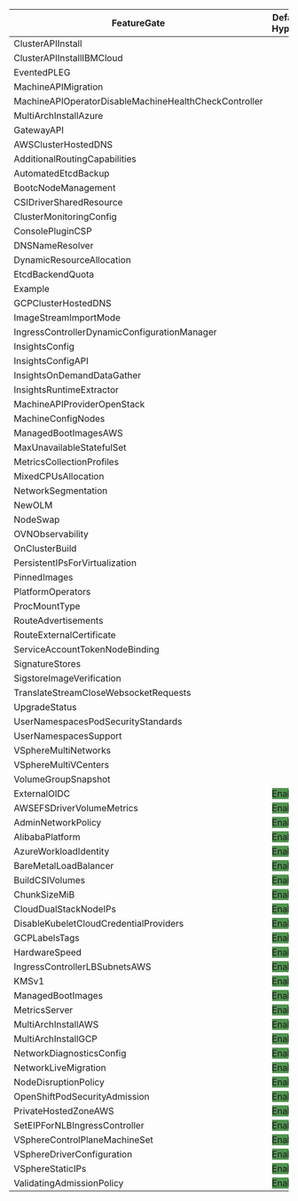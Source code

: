 | FeatureGate | Default on Hypershift | Default on SelfManagedHA | DevPreviewNoUpgrade on Hypershift | DevPreviewNoUpgrade on SelfManagedHA | TechPreviewNoUpgrade on Hypershift | TechPreviewNoUpgrade on SelfManagedHA  |
| ------ | --- | --- | --- | --- | --- | ---  |
| ClusterAPIInstall| | | | | |  |
| ClusterAPIInstallIBMCloud| | | | | |  |
| EventedPLEG| | | | | |  |
| MachineAPIMigration| | | | | |  |
| MachineAPIOperatorDisableMachineHealthCheckController| | | | | |  |
| MultiArchInstallAzure| | | | | |  |
| GatewayAPI| | | <span style="background-color: #519450">Enabled</span> | <span style="background-color: #519450">Enabled</span> | |  |
| AWSClusterHostedDNS| | | <span style="background-color: #519450">Enabled</span> | <span style="background-color: #519450">Enabled</span> | <span style="background-color: #519450">Enabled</span> | <span style="background-color: #519450">Enabled</span>  |
| AdditionalRoutingCapabilities| | | <span style="background-color: #519450">Enabled</span> | <span style="background-color: #519450">Enabled</span> | <span style="background-color: #519450">Enabled</span> | <span style="background-color: #519450">Enabled</span>  |
| AutomatedEtcdBackup| | | <span style="background-color: #519450">Enabled</span> | <span style="background-color: #519450">Enabled</span> | <span style="background-color: #519450">Enabled</span> | <span style="background-color: #519450">Enabled</span>  |
| BootcNodeManagement| | | <span style="background-color: #519450">Enabled</span> | <span style="background-color: #519450">Enabled</span> | <span style="background-color: #519450">Enabled</span> | <span style="background-color: #519450">Enabled</span>  |
| CSIDriverSharedResource| | | <span style="background-color: #519450">Enabled</span> | <span style="background-color: #519450">Enabled</span> | <span style="background-color: #519450">Enabled</span> | <span style="background-color: #519450">Enabled</span>  |
| ClusterMonitoringConfig| | | <span style="background-color: #519450">Enabled</span> | <span style="background-color: #519450">Enabled</span> | <span style="background-color: #519450">Enabled</span> | <span style="background-color: #519450">Enabled</span>  |
| ConsolePluginCSP| | | <span style="background-color: #519450">Enabled</span> | <span style="background-color: #519450">Enabled</span> | <span style="background-color: #519450">Enabled</span> | <span style="background-color: #519450">Enabled</span>  |
| DNSNameResolver| | | <span style="background-color: #519450">Enabled</span> | <span style="background-color: #519450">Enabled</span> | <span style="background-color: #519450">Enabled</span> | <span style="background-color: #519450">Enabled</span>  |
| DynamicResourceAllocation| | | <span style="background-color: #519450">Enabled</span> | <span style="background-color: #519450">Enabled</span> | <span style="background-color: #519450">Enabled</span> | <span style="background-color: #519450">Enabled</span>  |
| EtcdBackendQuota| | | <span style="background-color: #519450">Enabled</span> | <span style="background-color: #519450">Enabled</span> | <span style="background-color: #519450">Enabled</span> | <span style="background-color: #519450">Enabled</span>  |
| Example| | | <span style="background-color: #519450">Enabled</span> | <span style="background-color: #519450">Enabled</span> | <span style="background-color: #519450">Enabled</span> | <span style="background-color: #519450">Enabled</span>  |
| GCPClusterHostedDNS| | | <span style="background-color: #519450">Enabled</span> | <span style="background-color: #519450">Enabled</span> | <span style="background-color: #519450">Enabled</span> | <span style="background-color: #519450">Enabled</span>  |
| ImageStreamImportMode| | | <span style="background-color: #519450">Enabled</span> | <span style="background-color: #519450">Enabled</span> | <span style="background-color: #519450">Enabled</span> | <span style="background-color: #519450">Enabled</span>  |
| IngressControllerDynamicConfigurationManager| | | <span style="background-color: #519450">Enabled</span> | <span style="background-color: #519450">Enabled</span> | <span style="background-color: #519450">Enabled</span> | <span style="background-color: #519450">Enabled</span>  |
| InsightsConfig| | | <span style="background-color: #519450">Enabled</span> | <span style="background-color: #519450">Enabled</span> | <span style="background-color: #519450">Enabled</span> | <span style="background-color: #519450">Enabled</span>  |
| InsightsConfigAPI| | | <span style="background-color: #519450">Enabled</span> | <span style="background-color: #519450">Enabled</span> | <span style="background-color: #519450">Enabled</span> | <span style="background-color: #519450">Enabled</span>  |
| InsightsOnDemandDataGather| | | <span style="background-color: #519450">Enabled</span> | <span style="background-color: #519450">Enabled</span> | <span style="background-color: #519450">Enabled</span> | <span style="background-color: #519450">Enabled</span>  |
| InsightsRuntimeExtractor| | | <span style="background-color: #519450">Enabled</span> | <span style="background-color: #519450">Enabled</span> | <span style="background-color: #519450">Enabled</span> | <span style="background-color: #519450">Enabled</span>  |
| MachineAPIProviderOpenStack| | | <span style="background-color: #519450">Enabled</span> | <span style="background-color: #519450">Enabled</span> | <span style="background-color: #519450">Enabled</span> | <span style="background-color: #519450">Enabled</span>  |
| MachineConfigNodes| | | <span style="background-color: #519450">Enabled</span> | <span style="background-color: #519450">Enabled</span> | <span style="background-color: #519450">Enabled</span> | <span style="background-color: #519450">Enabled</span>  |
| ManagedBootImagesAWS| | | <span style="background-color: #519450">Enabled</span> | <span style="background-color: #519450">Enabled</span> | <span style="background-color: #519450">Enabled</span> | <span style="background-color: #519450">Enabled</span>  |
| MaxUnavailableStatefulSet| | | <span style="background-color: #519450">Enabled</span> | <span style="background-color: #519450">Enabled</span> | <span style="background-color: #519450">Enabled</span> | <span style="background-color: #519450">Enabled</span>  |
| MetricsCollectionProfiles| | | <span style="background-color: #519450">Enabled</span> | <span style="background-color: #519450">Enabled</span> | <span style="background-color: #519450">Enabled</span> | <span style="background-color: #519450">Enabled</span>  |
| MixedCPUsAllocation| | | <span style="background-color: #519450">Enabled</span> | <span style="background-color: #519450">Enabled</span> | <span style="background-color: #519450">Enabled</span> | <span style="background-color: #519450">Enabled</span>  |
| NetworkSegmentation| | | <span style="background-color: #519450">Enabled</span> | <span style="background-color: #519450">Enabled</span> | <span style="background-color: #519450">Enabled</span> | <span style="background-color: #519450">Enabled</span>  |
| NewOLM| | | <span style="background-color: #519450">Enabled</span> | <span style="background-color: #519450">Enabled</span> | <span style="background-color: #519450">Enabled</span> | <span style="background-color: #519450">Enabled</span>  |
| NodeSwap| | | <span style="background-color: #519450">Enabled</span> | <span style="background-color: #519450">Enabled</span> | <span style="background-color: #519450">Enabled</span> | <span style="background-color: #519450">Enabled</span>  |
| OVNObservability| | | <span style="background-color: #519450">Enabled</span> | <span style="background-color: #519450">Enabled</span> | <span style="background-color: #519450">Enabled</span> | <span style="background-color: #519450">Enabled</span>  |
| OnClusterBuild| | | <span style="background-color: #519450">Enabled</span> | <span style="background-color: #519450">Enabled</span> | <span style="background-color: #519450">Enabled</span> | <span style="background-color: #519450">Enabled</span>  |
| PersistentIPsForVirtualization| | | <span style="background-color: #519450">Enabled</span> | <span style="background-color: #519450">Enabled</span> | <span style="background-color: #519450">Enabled</span> | <span style="background-color: #519450">Enabled</span>  |
| PinnedImages| | | <span style="background-color: #519450">Enabled</span> | <span style="background-color: #519450">Enabled</span> | <span style="background-color: #519450">Enabled</span> | <span style="background-color: #519450">Enabled</span>  |
| PlatformOperators| | | <span style="background-color: #519450">Enabled</span> | <span style="background-color: #519450">Enabled</span> | <span style="background-color: #519450">Enabled</span> | <span style="background-color: #519450">Enabled</span>  |
| ProcMountType| | | <span style="background-color: #519450">Enabled</span> | <span style="background-color: #519450">Enabled</span> | <span style="background-color: #519450">Enabled</span> | <span style="background-color: #519450">Enabled</span>  |
| RouteAdvertisements| | | <span style="background-color: #519450">Enabled</span> | <span style="background-color: #519450">Enabled</span> | <span style="background-color: #519450">Enabled</span> | <span style="background-color: #519450">Enabled</span>  |
| RouteExternalCertificate| | | <span style="background-color: #519450">Enabled</span> | <span style="background-color: #519450">Enabled</span> | <span style="background-color: #519450">Enabled</span> | <span style="background-color: #519450">Enabled</span>  |
| ServiceAccountTokenNodeBinding| | | <span style="background-color: #519450">Enabled</span> | <span style="background-color: #519450">Enabled</span> | <span style="background-color: #519450">Enabled</span> | <span style="background-color: #519450">Enabled</span>  |
| SignatureStores| | | <span style="background-color: #519450">Enabled</span> | <span style="background-color: #519450">Enabled</span> | <span style="background-color: #519450">Enabled</span> | <span style="background-color: #519450">Enabled</span>  |
| SigstoreImageVerification| | | <span style="background-color: #519450">Enabled</span> | <span style="background-color: #519450">Enabled</span> | <span style="background-color: #519450">Enabled</span> | <span style="background-color: #519450">Enabled</span>  |
| TranslateStreamCloseWebsocketRequests| | | <span style="background-color: #519450">Enabled</span> | <span style="background-color: #519450">Enabled</span> | <span style="background-color: #519450">Enabled</span> | <span style="background-color: #519450">Enabled</span>  |
| UpgradeStatus| | | <span style="background-color: #519450">Enabled</span> | <span style="background-color: #519450">Enabled</span> | <span style="background-color: #519450">Enabled</span> | <span style="background-color: #519450">Enabled</span>  |
| UserNamespacesPodSecurityStandards| | | <span style="background-color: #519450">Enabled</span> | <span style="background-color: #519450">Enabled</span> | <span style="background-color: #519450">Enabled</span> | <span style="background-color: #519450">Enabled</span>  |
| UserNamespacesSupport| | | <span style="background-color: #519450">Enabled</span> | <span style="background-color: #519450">Enabled</span> | <span style="background-color: #519450">Enabled</span> | <span style="background-color: #519450">Enabled</span>  |
| VSphereMultiNetworks| | | <span style="background-color: #519450">Enabled</span> | <span style="background-color: #519450">Enabled</span> | <span style="background-color: #519450">Enabled</span> | <span style="background-color: #519450">Enabled</span>  |
| VSphereMultiVCenters| | | <span style="background-color: #519450">Enabled</span> | <span style="background-color: #519450">Enabled</span> | <span style="background-color: #519450">Enabled</span> | <span style="background-color: #519450">Enabled</span>  |
| VolumeGroupSnapshot| | | <span style="background-color: #519450">Enabled</span> | <span style="background-color: #519450">Enabled</span> | <span style="background-color: #519450">Enabled</span> | <span style="background-color: #519450">Enabled</span>  |
| ExternalOIDC| <span style="background-color: #519450">Enabled</span> | | <span style="background-color: #519450">Enabled</span> | <span style="background-color: #519450">Enabled</span> | <span style="background-color: #519450">Enabled</span> | <span style="background-color: #519450">Enabled</span>  |
| AWSEFSDriverVolumeMetrics| <span style="background-color: #519450">Enabled</span> | <span style="background-color: #519450">Enabled</span> | <span style="background-color: #519450">Enabled</span> | <span style="background-color: #519450">Enabled</span> | <span style="background-color: #519450">Enabled</span> | <span style="background-color: #519450">Enabled</span>  |
| AdminNetworkPolicy| <span style="background-color: #519450">Enabled</span> | <span style="background-color: #519450">Enabled</span> | <span style="background-color: #519450">Enabled</span> | <span style="background-color: #519450">Enabled</span> | <span style="background-color: #519450">Enabled</span> | <span style="background-color: #519450">Enabled</span>  |
| AlibabaPlatform| <span style="background-color: #519450">Enabled</span> | <span style="background-color: #519450">Enabled</span> | <span style="background-color: #519450">Enabled</span> | <span style="background-color: #519450">Enabled</span> | <span style="background-color: #519450">Enabled</span> | <span style="background-color: #519450">Enabled</span>  |
| AzureWorkloadIdentity| <span style="background-color: #519450">Enabled</span> | <span style="background-color: #519450">Enabled</span> | <span style="background-color: #519450">Enabled</span> | <span style="background-color: #519450">Enabled</span> | <span style="background-color: #519450">Enabled</span> | <span style="background-color: #519450">Enabled</span>  |
| BareMetalLoadBalancer| <span style="background-color: #519450">Enabled</span> | <span style="background-color: #519450">Enabled</span> | <span style="background-color: #519450">Enabled</span> | <span style="background-color: #519450">Enabled</span> | <span style="background-color: #519450">Enabled</span> | <span style="background-color: #519450">Enabled</span>  |
| BuildCSIVolumes| <span style="background-color: #519450">Enabled</span> | <span style="background-color: #519450">Enabled</span> | <span style="background-color: #519450">Enabled</span> | <span style="background-color: #519450">Enabled</span> | <span style="background-color: #519450">Enabled</span> | <span style="background-color: #519450">Enabled</span>  |
| ChunkSizeMiB| <span style="background-color: #519450">Enabled</span> | <span style="background-color: #519450">Enabled</span> | <span style="background-color: #519450">Enabled</span> | <span style="background-color: #519450">Enabled</span> | <span style="background-color: #519450">Enabled</span> | <span style="background-color: #519450">Enabled</span>  |
| CloudDualStackNodeIPs| <span style="background-color: #519450">Enabled</span> | <span style="background-color: #519450">Enabled</span> | <span style="background-color: #519450">Enabled</span> | <span style="background-color: #519450">Enabled</span> | <span style="background-color: #519450">Enabled</span> | <span style="background-color: #519450">Enabled</span>  |
| DisableKubeletCloudCredentialProviders| <span style="background-color: #519450">Enabled</span> | <span style="background-color: #519450">Enabled</span> | <span style="background-color: #519450">Enabled</span> | <span style="background-color: #519450">Enabled</span> | <span style="background-color: #519450">Enabled</span> | <span style="background-color: #519450">Enabled</span>  |
| GCPLabelsTags| <span style="background-color: #519450">Enabled</span> | <span style="background-color: #519450">Enabled</span> | <span style="background-color: #519450">Enabled</span> | <span style="background-color: #519450">Enabled</span> | <span style="background-color: #519450">Enabled</span> | <span style="background-color: #519450">Enabled</span>  |
| HardwareSpeed| <span style="background-color: #519450">Enabled</span> | <span style="background-color: #519450">Enabled</span> | <span style="background-color: #519450">Enabled</span> | <span style="background-color: #519450">Enabled</span> | <span style="background-color: #519450">Enabled</span> | <span style="background-color: #519450">Enabled</span>  |
| IngressControllerLBSubnetsAWS| <span style="background-color: #519450">Enabled</span> | <span style="background-color: #519450">Enabled</span> | <span style="background-color: #519450">Enabled</span> | <span style="background-color: #519450">Enabled</span> | <span style="background-color: #519450">Enabled</span> | <span style="background-color: #519450">Enabled</span>  |
| KMSv1| <span style="background-color: #519450">Enabled</span> | <span style="background-color: #519450">Enabled</span> | <span style="background-color: #519450">Enabled</span> | <span style="background-color: #519450">Enabled</span> | <span style="background-color: #519450">Enabled</span> | <span style="background-color: #519450">Enabled</span>  |
| ManagedBootImages| <span style="background-color: #519450">Enabled</span> | <span style="background-color: #519450">Enabled</span> | <span style="background-color: #519450">Enabled</span> | <span style="background-color: #519450">Enabled</span> | <span style="background-color: #519450">Enabled</span> | <span style="background-color: #519450">Enabled</span>  |
| MetricsServer| <span style="background-color: #519450">Enabled</span> | <span style="background-color: #519450">Enabled</span> | <span style="background-color: #519450">Enabled</span> | <span style="background-color: #519450">Enabled</span> | <span style="background-color: #519450">Enabled</span> | <span style="background-color: #519450">Enabled</span>  |
| MultiArchInstallAWS| <span style="background-color: #519450">Enabled</span> | <span style="background-color: #519450">Enabled</span> | <span style="background-color: #519450">Enabled</span> | <span style="background-color: #519450">Enabled</span> | <span style="background-color: #519450">Enabled</span> | <span style="background-color: #519450">Enabled</span>  |
| MultiArchInstallGCP| <span style="background-color: #519450">Enabled</span> | <span style="background-color: #519450">Enabled</span> | <span style="background-color: #519450">Enabled</span> | <span style="background-color: #519450">Enabled</span> | <span style="background-color: #519450">Enabled</span> | <span style="background-color: #519450">Enabled</span>  |
| NetworkDiagnosticsConfig| <span style="background-color: #519450">Enabled</span> | <span style="background-color: #519450">Enabled</span> | <span style="background-color: #519450">Enabled</span> | <span style="background-color: #519450">Enabled</span> | <span style="background-color: #519450">Enabled</span> | <span style="background-color: #519450">Enabled</span>  |
| NetworkLiveMigration| <span style="background-color: #519450">Enabled</span> | <span style="background-color: #519450">Enabled</span> | <span style="background-color: #519450">Enabled</span> | <span style="background-color: #519450">Enabled</span> | <span style="background-color: #519450">Enabled</span> | <span style="background-color: #519450">Enabled</span>  |
| NodeDisruptionPolicy| <span style="background-color: #519450">Enabled</span> | <span style="background-color: #519450">Enabled</span> | <span style="background-color: #519450">Enabled</span> | <span style="background-color: #519450">Enabled</span> | <span style="background-color: #519450">Enabled</span> | <span style="background-color: #519450">Enabled</span>  |
| OpenShiftPodSecurityAdmission| <span style="background-color: #519450">Enabled</span> | <span style="background-color: #519450">Enabled</span> | <span style="background-color: #519450">Enabled</span> | <span style="background-color: #519450">Enabled</span> | <span style="background-color: #519450">Enabled</span> | <span style="background-color: #519450">Enabled</span>  |
| PrivateHostedZoneAWS| <span style="background-color: #519450">Enabled</span> | <span style="background-color: #519450">Enabled</span> | <span style="background-color: #519450">Enabled</span> | <span style="background-color: #519450">Enabled</span> | <span style="background-color: #519450">Enabled</span> | <span style="background-color: #519450">Enabled</span>  |
| SetEIPForNLBIngressController| <span style="background-color: #519450">Enabled</span> | <span style="background-color: #519450">Enabled</span> | <span style="background-color: #519450">Enabled</span> | <span style="background-color: #519450">Enabled</span> | <span style="background-color: #519450">Enabled</span> | <span style="background-color: #519450">Enabled</span>  |
| VSphereControlPlaneMachineSet| <span style="background-color: #519450">Enabled</span> | <span style="background-color: #519450">Enabled</span> | <span style="background-color: #519450">Enabled</span> | <span style="background-color: #519450">Enabled</span> | <span style="background-color: #519450">Enabled</span> | <span style="background-color: #519450">Enabled</span>  |
| VSphereDriverConfiguration| <span style="background-color: #519450">Enabled</span> | <span style="background-color: #519450">Enabled</span> | <span style="background-color: #519450">Enabled</span> | <span style="background-color: #519450">Enabled</span> | <span style="background-color: #519450">Enabled</span> | <span style="background-color: #519450">Enabled</span>  |
| VSphereStaticIPs| <span style="background-color: #519450">Enabled</span> | <span style="background-color: #519450">Enabled</span> | <span style="background-color: #519450">Enabled</span> | <span style="background-color: #519450">Enabled</span> | <span style="background-color: #519450">Enabled</span> | <span style="background-color: #519450">Enabled</span>  |
| ValidatingAdmissionPolicy| <span style="background-color: #519450">Enabled</span> | <span style="background-color: #519450">Enabled</span> | <span style="background-color: #519450">Enabled</span> | <span style="background-color: #519450">Enabled</span> | <span style="background-color: #519450">Enabled</span> | <span style="background-color: #519450">Enabled</span>  |
